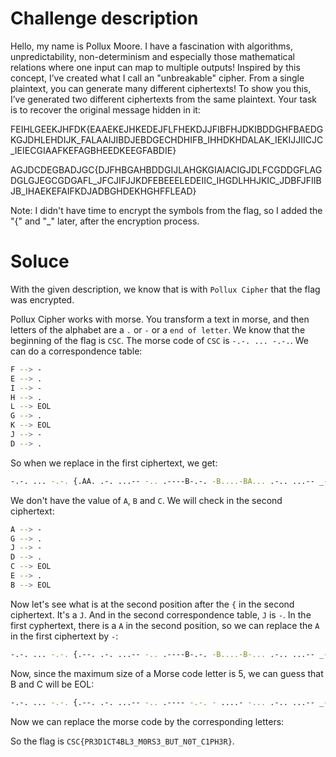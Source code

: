 # Challenge description

Hello, my name is Pollux Moore. I have a fascination with algorithms, unpredictability, non-determinism and especially those mathematical relations where one input can map to multiple outputs!
Inspired by this concept, I’ve created what I call an "unbreakable" cipher.
From a single plaintext, you can generate many different ciphertexts!
To show you this, I’ve generated two different ciphertexts from the same plaintext.
Your task is to recover the original message hidden in it:

FEIHLGEEKJHFDK{EAAEKEJHKEDEJFLFHEKDJJFIBFHJDKIBDDGHFBAEDGKGJDHLEHDIJK_FALAAIJIBDJEBDGECHDHIFB_IHHDKHDALAK_IEKIJJIICJC_IEIECGIAAFKEFAGBHEEDKEEGFABDIE}

AGJDCDEGBADJGC{DJFHBGAHBDDGIJLAHGKGIAIACIGJDLFCGDDGFLAGDGLGJEGCGDGAFL_JFCJIFJJKDFEBEEELEDEIIC_IHGDLHHJKIC_JDBFJFIIBJB_IHAEKEFAIFKDJADBGHDEKHGHFFLEAD}

Note: I didn't have time to encrypt the symbols from the flag, so I added the "{" and "_" later, after the encryption process.

# Soluce

With the given description, we know that is with `Pollux Cipher` that the flag was encrypted.

Pollux Cipher works with morse. You transform a text in morse, and then letters of the alphabet are a `.` or `-` or a `end of letter`. We know that the beginning of the flag is `CSC`. The morse code of `CSC` is `-.-. ... -.-.`. We can do a correspondence table:

```sh
F --> -
E --> .
I --> -
H --> .
L --> EOL
G --> .
K --> EOL
J --> -
D --> .
```

So when we replace in the first ciphertext, we get:

```sh
-.-. ... -.-. {.AA. .-. ...-- -.. .----B-.-. -B....-BA... .-.. ...-- _-A AA---B.-.B...C...--B_-... ..A A _-. -----C-C_-.-.C.-AA- .-A.B.... ...-AB.-.}
```

We don't have the value of `A`, `B` and `C`. We will check in the second ciphertext:

```sh
A --> -
G --> .
J --> -
D --> .
C --> EOL
E --> .
B --> EOL
```

Now let's see what is at the second position after the `{` in the second ciphertext. It's a `J`. And in the second correspondence table, `J` is `-`. In the first cyphertext, there is a `A` in the second position, so we can replace the `A` in the first ciphertext by `-`: 

```sh
-.-. ... -.-. {.--. .-. ...-- -.. .----B-.-. -B....-B-... .-.. ...-- _-- -----B.-.B...C...--B_-... ..- - _-. -----C-C_-.-.C.---- .--.B.... ...--B.-.}
```

Now, since the maximum size of a Morse code letter is 5, we can guess that B and C will be EOL:

```sh
-.-. ... -.-. {.--. .-. ...-- -.. .---- -.-. - ....- -... .-.. ...-- _-- ----- .-. ... ...-- _-... ..- - _-. ----- - _-.-. .---- .--. .... ...-- .-.}
```

Now we can replace the morse code by the corresponding letters:

So the flag is `CSC{PR3D1CT4BL3_M0RS3_BUT_N0T_C1PH3R}`.
